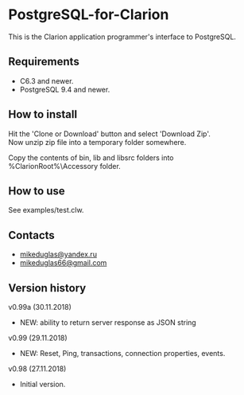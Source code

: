 # PostgreSQL-for-Clarion

This is the Clarion application programmer's interface to PostgreSQL.

## Requirements  
- C6.3 and newer.
- PostgreSQL 9.4 and newer.

## How to install
Hit the 'Clone or Download' button and select 'Download Zip'.  
Now unzip zip file into a temporary folder somewhere.

Copy the contents of bin, lib and libsrc folders into %ClarionRoot%\Accessory folder.

## How to use
See examples/test.clw.

## Contacts
- <mikeduglas@yandex.ru>
- <mikeduglas66@gmail.com>

## Version history
v0.99a (30.11.2018)
- NEW: ability to return server response as JSON string

v0.99 (29.11.2018)
- NEW: Reset, Ping, transactions, connection properties, events.

v0.98 (27.11.2018)
- Initial version.